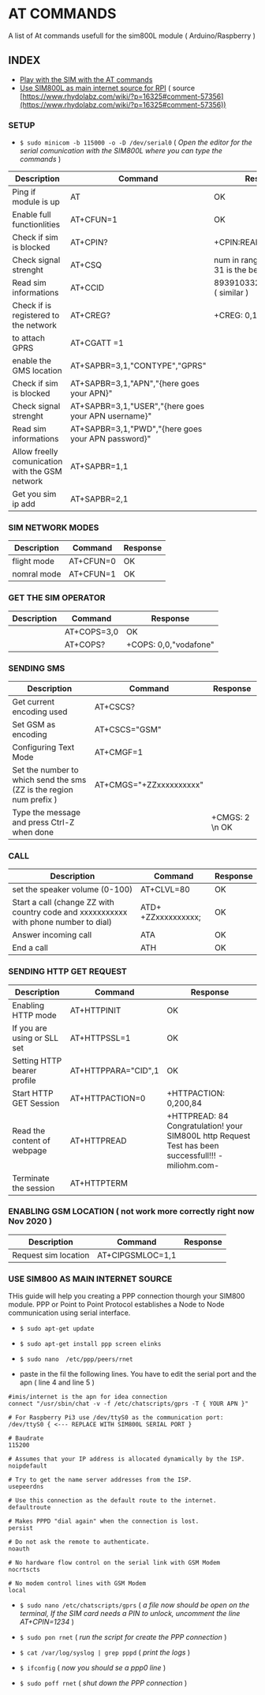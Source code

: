 # AT COMMANDS

A list of At commands usefull for the sim800L module ( Arduino/Raspberry )

## INDEX

- [Play with the SIM with the AT commands](#setup)
- [Use SIM800L as main internet source for RPI](#use-sim800-as-main-internet-source) ( source [https://www.rhydolabz.com/wiki/?p=16325#comment-57356](https://www.rhydolabz.com/wiki/?p=16325#comment-57356))

### SETUP

- `$ sudo minicom -b 115000 -o -D /dev/serial0` ( *Open the editor for the serial comunication with the SIM800L where you can type the commands* )

| Description                 | Command                        | Response                       |
|-------------                | -------------                  | -------------                  |
| Ping if module is up        | AT                  | OK                   |
| Enable full functionlities                | AT+CFUN=1                   | OK                  |
| Check if sim is blocked                | AT+CPIN?                   | +CPIN:READY                 |
| Check signal strenght                | AT+CSQ                   | num in range of 0 - 31 ( 31 is the best )                 |
| Read sim informations                | AT+CCID                  | 8939103320004650065f ( similar ) |
| Check if is registered to the network                | AT+CREG?                   | +CREG: 0,1 |
| to attach GPRS        | AT+CGATT =1                  |               |
| enable the GMS location                 | AT+SAPBR=3,1,"CONTYPE","GPRS"                    |                  |
| Check if sim is blocked                | AT+SAPBR=3,1,"APN","{here goes your APN}"                   | |
| Check signal strenght                | AT+SAPBR=3,1,"USER","{here goes your APN username}"                   | |
| Read sim informations                | AT+SAPBR=3,1,"PWD","{here goes your APN password}"                 | |
| Allow freelly comunication with the GSM network    | AT+SAPBR=1,1                   |  |
| Get you sim ip add            | AT+SAPBR=2,1                  |  |

### SIM NETWORK MODES

| Description                 | Command                        | Response                       |
|-------------                | -------------                  | -------------                  |
|  flight mode      | AT+CFUN=0                  |       	OK        |
|  nomral mode               | AT+CFUN=1                    |   OK              |

### GET THE SIM OPERATOR

| Description                 | Command                        | Response                       |
|-------------                | -------------                  | -------------                  |
|        | AT+COPS=3,0                  |       	OK        |
|                 | AT+COPS?                    |   +COPS: 0,0,"vodafone"              |

### SENDING SMS 

| Description                 | Command                        | Response                       |
|-------------                | -------------                  | -------------                  |
| Get current encoding used        | AT+CSCS?                  |               |
| Set GSM as encoding                 | AT+CSCS="GSM"                    |                  |
| Configuring Text Mode               | AT+CMGF=1                   |       |
| Set the number to which send the sms (ZZ is the region num prefix )   | AT+CMGS="+ZZxxxxxxxxxx" |
| Type the message and press Ctrl-Z when done               |   | +CMGS: 2 \n OK|

### CALL

| Description                 | Command                        | Response                       |
|-------------                | -------------                  | -------------                  |
| set the speaker volume (0-100)       | AT+CLVL=80                 |       	OK        |
| Start a call (change ZZ with country code and xxxxxxxxxxx with phone number to dial)      | ATD+ +ZZxxxxxxxxxx;                |       	OK        |
| Answer incoming call       | ATA               |       	OK        |
| End a call       | ATH                |       	OK        |

### SENDING HTTP GET REQUEST

| Description                 | Command                        | Response                       |
|-------------                | -------------                  | -------------                  |
| Enabling HTTP mode       |  AT+HTTPINIT                 |       	OK        |
|  If you are using or SLL set                 | AT+HTTPSSL=1                   |   OK              |
| Setting HTTP bearer profile               | AT+HTTPPARA="CID",1                  |   OK      |
| Start HTTP GET Session    | AT+HTTPACTION=0 | +HTTPACTION: 0,200,84 |
| Read the content of webpage  | AT+HTTPREAD |  +HTTPREAD: 84 Congratulation! your SIM800L http Request Test has been successfull!!! -miliohm.com- |
| Terminate the session   | AT+HTTPTERM |    |


### ENABLING GSM LOCATION ( not work more correctly right now Nov 2020 )

| Description                 | Command                        | Response                       |
|-------------                | -------------                  | -------------                  |
| Request sim location           | AT+CIPGSMLOC=1,1               |  |


### USE SIM800 AS MAIN INTERNET SOURCE

THis guide will help you creating a PPP connection thourgh your SIM800 module. PPP or Point to Point Protocol establishes a Node to Node communication using serial interface.

- `$ sudo apt-get update`
- `$ sudo apt-get install ppp screen elinks`
- `$ sudo nano 	/etc/ppp/peers/rnet`

- paste in the fil the following lines. You have to edit the serial port and the apn ( line 4 and line 5 )
```
#imis/internet is the apn for idea connection
connect "/usr/sbin/chat -v -f /etc/chatscripts/gprs -T { YOUR APN }"
 
# For Raspberry Pi3 use /dev/ttyS0 as the communication port:
/dev/ttyS0 { <--- REPLACE WITH SIM800L SERIAL PORT } 
 
# Baudrate
115200
 
# Assumes that your IP address is allocated dynamically by the ISP.
noipdefault
 
# Try to get the name server addresses from the ISP.
usepeerdns
 
# Use this connection as the default route to the internet.
defaultroute
 
# Makes PPPD "dial again" when the connection is lost.
persist
 
# Do not ask the remote to authenticate.
noauth
 
# No hardware flow control on the serial link with GSM Modem
nocrtscts
 
# No modem control lines with GSM Modem
local
```

- `$ sudo nano /etc/chatscripts/gprs` ( *a file now should be open on the terminal, If the SIM card needs a PIN to unlock, uncomment the line AT+CPIN=1234* )


- `$ sudo pon rnet` ( *run the script for create the PPP connection* ) 
- `$ cat /var/log/syslog | grep pppd` ( *print the logs* ) 
- `$ ifconfig` ( *now you should se a ppp0 line* )
- `$ sudo poff rnet` ( *shut down the PPP connection* )



